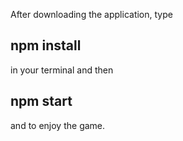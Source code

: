 After downloading the application, type 
## npm install 
in your terminal and then 
## npm start 
and to enjoy the game.


